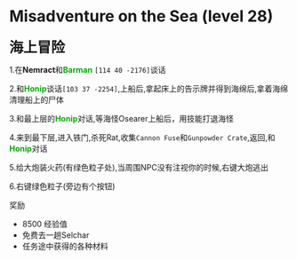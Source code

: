 # Misadventure on the Sea (level 28)
<span style="font-size: 25px;">**海上冒险**</span>

1.在**Nemract**和<font color=00AA00>**Barman**</font> `[114 40 -2176]`谈话

2.和<font color=00AA00>**Honip**</font>谈话`[103 37 -2254]`,上船后,拿起床上的告示牌并得到海绵后,拿着海绵清理船上的尸体

3.和最上层的<font color=00AA00>**Honip**</font>对话,等海怪Osearer上船后，用技能打退海怪

4.来到最下层,进入铁门,杀死Rat,收集`Cannon Fuse`和`Gunpowder Crate`,返回,和<font color=00AA00>**Honip**</font>对话

5.给大炮装火药(有绿色粒子处),当周围NPC没有注视你的时候,右键大炮逃出

6.右键绿色粒子(旁边有个按钮)

奖励

+ 8500 经验值
+ 免费去一趟Selchar
+ 任务途中获得的各种材料